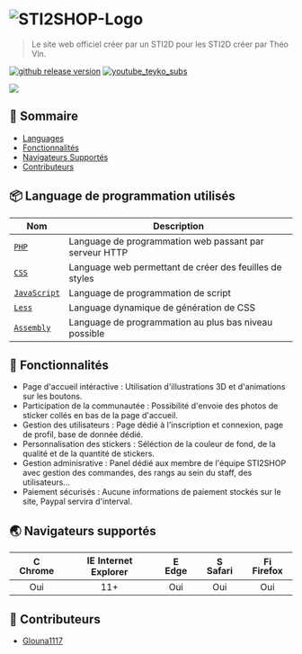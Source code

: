 # ![STI2SHOP-Logo](https://zupimages.net/up/21/42/e1o8.png)

> Le site web officiel créer par un STI2D pour les STI2D créer par Théo Vln.

[![github release version](https://img.shields.io/github/stars/SPILEURFR/STISHOP)](https://github.com/SPILEURFR/STISHOP) [![youtube_teyko_subs](https://img.shields.io/youtube/channel/subscribers/UCl8HfuiiXsv7kbZ4PvyhY9Q?style=social)](https://www.youtube.com/channel/UCl8HfuiiXsv7kbZ4PvyhY9Q)

<img src="https://zupimages.net/up/21/42/apof.png" />


## 🚩 Sommaire

- [Languages](#-language-de-programmation-utilisés)
- [Fonctionnalités](#-fonctionnalités)
- [Navigateurs Supportés](#-navigateurs-supportés)
- [Contributeurs](#-contributeurs)

## 📦 Language de programmation utilisés

| Nom | Description |
| --- | --- |
| [`PHP`](https://www.php.net/) | Language de programmation web passant par serveur HTTP |
| [`CSS`](https://developer.mozilla.org/fr/docs/Web/CSS) | Language web permettant de créer des feuilles de styles |
| [`JavaScript`](https://www.javascript.com/) | Language de programmation de script |
| [`Less`](https://lesscss.org/) | Language dynamique de génération de CSS |
| [`Assembly`](https://docs.microsoft.com/fr-fr/dotnet/standard/assembly/) | Language de programmation au plus bas niveau possible |

## 🎨 Fonctionnalités

* Page d'accueil intéractive : Utilisation d'illustrations 3D et d'animations sur les boutons.
* Participation de la communautée : Possibilité d'envoie des photos de sticker collés en bas de la page d'accueil.
* Gestion des utilisateurs : Page dédié à l'inscription et connexion, page de profil, base de donnée dédié.
* Personnalisation des stickers : Séléction de la couleur de fond, de la qualité et de la quantité de stickers.
* Gestion adminisrative : Panel dédié aux membre de l'équipe STI2SHOP avec gestion des commandes, des rangs au sein du staff, des utilisateurs...
* Paiement sécurisés : Aucune informations de paiement stockés sur le site, Paypal servira d'interval.

## 🌏 Navigateurs supportés

| <img src="https://user-images.githubusercontent.com/1215767/34348387-a2e64588-ea4d-11e7-8267-a43365103afe.png" alt="Chrome" width="16px" height="16px" /> Chrome | <img src="https://user-images.githubusercontent.com/1215767/34348590-250b3ca2-ea4f-11e7-9efb-da953359321f.png" alt="IE" width="16px" height="16px" /> Internet Explorer | <img src="https://user-images.githubusercontent.com/1215767/34348380-93e77ae8-ea4d-11e7-8696-9a989ddbbbf5.png" alt="Edge" width="16px" height="16px" /> Edge | <img src="https://user-images.githubusercontent.com/1215767/34348394-a981f892-ea4d-11e7-9156-d128d58386b9.png" alt="Safari" width="16px" height="16px" /> Safari | <img src="https://user-images.githubusercontent.com/1215767/34348383-9e7ed492-ea4d-11e7-910c-03b39d52f496.png" alt="Firefox" width="16px" height="16px" /> Firefox |
| :---------: | :---------: | :---------: | :---------: | :---------: |
| Oui | 11+ | Oui | Oui | Oui |


## 💬 Contributeurs

* [Glouna1117](https://github.com/Glouna1117)
